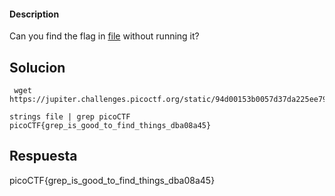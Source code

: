 
#### Description

Can you find the flag in [file](https://jupiter.challenges.picoctf.org/static/94d00153b0057d37da225ee79a846c62/strings) without running it?

## Solucion

```
 wget https://jupiter.challenges.picoctf.org/static/94d00153b0057d37da225ee79a846c62/strings

strings file | grep picoCTF
picoCTF{grep_is_good_to_find_things_dba08a45}
```

## Respuesta

picoCTF{grep_is_good_to_find_things_dba08a45}
